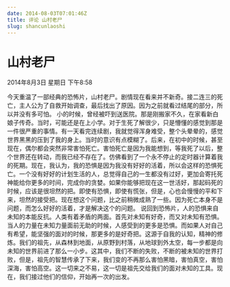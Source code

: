 ```yaml
---
date: 2014-08-03T07:01:46Z
title: 评论 山村老尸
slug: shancunlaoshi
---
```

# 山村老尸

2014年8月3日 星期日 下午8:58

今天重温了一部经典的恐怖片，山村老尸。剧情现在看来并不新奇。接二连三的死亡，主人公为了自救开始调查，最后找出了原因。因为之前就看过结尾的部分，所以并没有多可怕。
小的时候，曾经被吓到送医院。那是刚搬家不久，在家看新白娘子传奇。当时，可能还是在上小学。对于生死了解很少，只是懵懂的感觉到那是一件很严重的事情。有一天看完连续剧，我就觉得浑身难受，整个头晕晕的，感觉世界黑黑的压到了我的身上。当时的意识有点模糊了。后来，在初中的时候，甚至现在，偶尔都会突然非常害怕死亡。害怕死亡是因为我能想到，等我死了以后，整个世界还在转动，而我已经不存在了。仿佛看到了一个永不停止的定时器计算着我的死期。现在，我认为，我的恐惧是因为我没有好好的活着，所以会这样的恐惧死亡。一个没有好好的计划生活的人，总觉得自己的一生都没有过好，更加会寄托死神能给你更多的时间，完成你的贪婪。如果你能够把现在这一世活好，那起码死的时候，应该是很坦然的把。即使有恐惧，即使有慌张，但是，心也会慢慢的平和下来，坦然的接受把。现在想这个问题，比之前稍微成熟了一些。因为死亡本身不是问题，而怎么好好的活着，才是解决这个的问题。
说回到恐怖片，人的恐惧来自未知的本能反抗。人类有着矛盾的两面。首先对未知有好奇，而又对未知有恐惧。当人的力量在未知力量面前无助的时候，人感受到的更多是恐惧。而如果人对自己有希望，能坚强的面对的时候，那更多的是好奇把。这源于自我的认知，精神的修炼。我们的祖先，从森林到地面，从原野到村落，从地球到外太空，每一步都是向未知的世界前进了那么一小步。这其中，我们不断的失败，不断的被未知的世界打败，但是，祖先的智慧传承了下来，我们变的不再那么害怕黑暗，害怕真空，害怕深海，害怕高空。这一切来之不易，这一切是祖先交给我们的面对未知的工具。现在，我们接过他们的信仰，开始再一次的出发。
